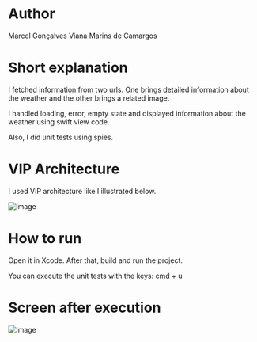 # Author

Marcel Gonçalves Viana Marins de Camargos

# Short explanation

I fetched information from two urls. One brings detailed information about the weather and the other brings a related image.

I handled loading, error, empty state and displayed information about the weather using swift view code.

Also, I did unit tests using spies.

# VIP Architecture

I used VIP architecture like I illustrated below.

![image](https://user-images.githubusercontent.com/19171477/216846874-b1221877-9681-4676-b207-bc48cf6a3401.png)

# How to run

Open it in Xcode. After that, build and run the project.

You can execute the unit tests with the keys: cmd + u

# Screen after execution

![image](https://user-images.githubusercontent.com/19171477/216846995-ec6c17a3-81ce-4549-92e6-ac60c09455ce.png)

